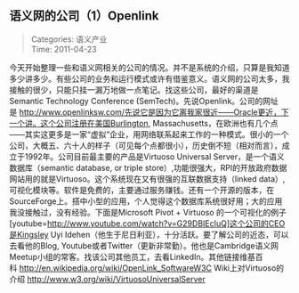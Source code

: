 语义网的公司（1）Openlink
---
    
> Categories: 语义产业  
> Time: 2011-04-23
    
今天开始整理一些和语义网相关的公司的情况。并不是系统的介绍，只算是我知道多少讲多少。有些公司的业务和运行模式或许有借鉴意义。语义网的公司太多，我接触的很少，只能只挂一漏万地做一点笔记。找这些公司，最好的渠道是Semantic Technology Conference (SemTech)。先说Openlink。公司的网址是 http://www.openlinksw.com/先说它是因为它离我家很近——Oracle更近，下一个讲。这个公司注册在美国Burlington, Massachusetts，在欧洲也有几个点——其实这更多是一家“虚拟”企业，用网络联系起来工作的一种模式。很小的一个公司，大概五、六十人的样子（可见每个点都很小），历史倒不短（相对而言），成立于1992年。公司目前最主要的产品是Virtuoso Universal Server，是一个语义数据库（semantic database, or triple store）,功能很强大，RPI的开放政府数据网站用的就是Virtuoso。这个系统现在又有很强的互联数据支持（linked data）,可视化模块等。软件是免费的，主要通过服务赚钱。还有一个开源的版本，在SourceForge上。搭中小型的应用，个人觉得这个数据库系统很好用；大的应用我没接触过，没有经验。下面是Microsoft Pivot + Virtuoso 的一个可视化的例子[youtube=http://www.youtube.com/watch?v=G29DBIEcIuQ]这个公司的CEO是Kingsley Uyi Idehen（他生于尼日利亚），十分活跃。要了解公司的近态，可以去看他的Blog, Youtube或者Twitter（更新非常勤）。他也是Cambridge语义网Meetup小组的常客。找该公司其他员工，去看LinkedIn。其他链接维基百科 http://en.wikipedia.org/wiki/OpenLink_SoftwareW3C Wiki上对Virtuoso的介绍 http://www.w3.org/wiki/VirtuosoUniversalServer     
    